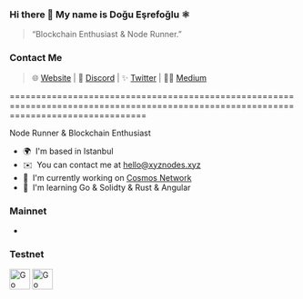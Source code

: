 ### Hi there 👋 My name is Doğu Eşrefoğlu ⚛️
> “Blockchain Enthusiast & Node Runner.”
### Contact Me

> 🌐 [Website](https://www.xyznodes.xyz) | 💬 [Discord](https://discordapp.com/users/538816066873196545) | ✨ [Twitter](https://twitter.com/doguesrefoglu91) | ✍🏻 [Medium](https://dogubey.medium.com/)

======================================================================================================================================

Node Runner & Blockchain Enthusiast

* 🌍  I'm based in Istanbul
* ✉️  You can contact me at [hello@xyznodes.xyz](mailto:hello@xyznodes.xyz)
* 🚀  I'm currently working on [Cosmos Network](http://cosmos.network)
* 🧠  I'm learning Go & Solidty & Rust & Angular

### Mainnet
-
### Testnet

<p align="left"><a href="https://go.dev/doc/" target="_blank" rel="noreferrer"><img src="https://static.wixstatic.com/media/2e38a3_1f2218eb48d54310aa953ab90e314df8~mv2.png/v1/fill/w_80,h_80,al_c,q_85,usm_0.66_1.00_0.01,enc_auto/2e38a3_1f2218eb48d54310aa953ab90e314df8~mv2.png" width="36" height="36" alt="Go" /></a> <a href="https://go.dev/doc/" target="_blank" rel="noreferrer"><img src="https://static.wixstatic.com/media/2e38a3_1f2218eb48d54310aa953ab90e314df8~mv2.png/v1/fill/w_80,h_80,al_c,q_85,usm_0.66_1.00_0.01,enc_auto/2e38a3_1f2218eb48d54310aa953ab90e314df8~mv2.png" width="36" height="36" alt="Go" /></a>
